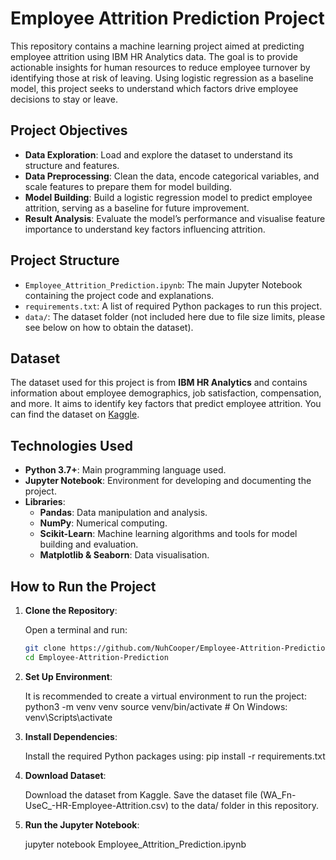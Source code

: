 # Employee Attrition Prediction Project

This repository contains a machine learning project aimed at predicting employee attrition using IBM HR Analytics data. The goal is to provide actionable insights for human resources to reduce employee turnover by identifying those at risk of leaving. Using logistic regression as a baseline model, this project seeks to understand which factors drive employee decisions to stay or leave.

## Project Objectives

- **Data Exploration**: Load and explore the dataset to understand its structure and features.
- **Data Preprocessing**: Clean the data, encode categorical variables, and scale features to prepare them for model building.
- **Model Building**: Build a logistic regression model to predict employee attrition, serving as a baseline for future improvement.
- **Result Analysis**: Evaluate the model’s performance and visualise feature importance to understand key factors influencing attrition.

## Project Structure

- `Employee_Attrition_Prediction.ipynb`: The main Jupyter Notebook containing the project code and explanations.
- `requirements.txt`: A list of required Python packages to run this project.
- `data/`: The dataset folder (not included here due to file size limits, please see below on how to obtain the dataset).

## Dataset

The dataset used for this project is from **IBM HR Analytics** and contains information about employee demographics, job satisfaction, compensation, and more. It aims to identify key factors that predict employee attrition. You can find the dataset on [Kaggle](https://www.kaggle.com/datasets/pavansubhasht/ibm-hr-analytics-attrition-dataset).

## Technologies Used

- **Python 3.7+**: Main programming language used.
- **Jupyter Notebook**: Environment for developing and documenting the project.
- **Libraries**:
  - **Pandas**: Data manipulation and analysis.
  - **NumPy**: Numerical computing.
  - **Scikit-Learn**: Machine learning algorithms and tools for model building and evaluation.
  - **Matplotlib & Seaborn**: Data visualisation.

## How to Run the Project

1. **Clone the Repository**:

   Open a terminal and run:
   ```bash
   git clone https://github.com/NuhCooper/Employee-Attrition-Prediction.git
   cd Employee-Attrition-Prediction
   
2. **Set Up Environment**:

    It is recommended to create a virtual environment to run the project:
    python3 -m venv venv
    source venv/bin/activate  # On Windows: venv\Scripts\activate


3. **Install Dependencies**:

   Install the required Python packages using:
   pip install -r requirements.txt

4. **Download Dataset**:
  
    Download the dataset from Kaggle.
    Save the dataset file (WA_Fn-UseC_-HR-Employee-Attrition.csv) to the data/ folder in this repository.

5. **Run the Jupyter Notebook**:

    jupyter notebook Employee_Attrition_Prediction.ipynb
